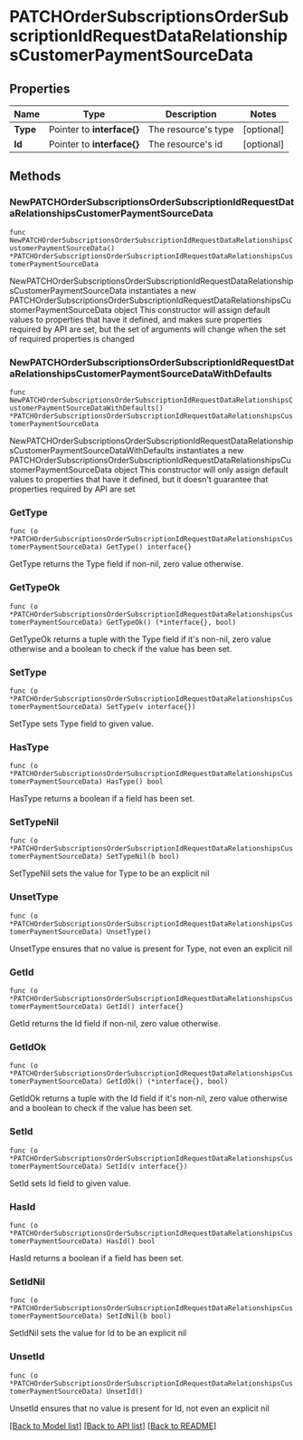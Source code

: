 # PATCHOrderSubscriptionsOrderSubscriptionIdRequestDataRelationshipsCustomerPaymentSourceData

## Properties

Name | Type | Description | Notes
------------ | ------------- | ------------- | -------------
**Type** | Pointer to **interface{}** | The resource&#39;s type | [optional] 
**Id** | Pointer to **interface{}** | The resource&#39;s id | [optional] 

## Methods

### NewPATCHOrderSubscriptionsOrderSubscriptionIdRequestDataRelationshipsCustomerPaymentSourceData

`func NewPATCHOrderSubscriptionsOrderSubscriptionIdRequestDataRelationshipsCustomerPaymentSourceData() *PATCHOrderSubscriptionsOrderSubscriptionIdRequestDataRelationshipsCustomerPaymentSourceData`

NewPATCHOrderSubscriptionsOrderSubscriptionIdRequestDataRelationshipsCustomerPaymentSourceData instantiates a new PATCHOrderSubscriptionsOrderSubscriptionIdRequestDataRelationshipsCustomerPaymentSourceData object
This constructor will assign default values to properties that have it defined,
and makes sure properties required by API are set, but the set of arguments
will change when the set of required properties is changed

### NewPATCHOrderSubscriptionsOrderSubscriptionIdRequestDataRelationshipsCustomerPaymentSourceDataWithDefaults

`func NewPATCHOrderSubscriptionsOrderSubscriptionIdRequestDataRelationshipsCustomerPaymentSourceDataWithDefaults() *PATCHOrderSubscriptionsOrderSubscriptionIdRequestDataRelationshipsCustomerPaymentSourceData`

NewPATCHOrderSubscriptionsOrderSubscriptionIdRequestDataRelationshipsCustomerPaymentSourceDataWithDefaults instantiates a new PATCHOrderSubscriptionsOrderSubscriptionIdRequestDataRelationshipsCustomerPaymentSourceData object
This constructor will only assign default values to properties that have it defined,
but it doesn't guarantee that properties required by API are set

### GetType

`func (o *PATCHOrderSubscriptionsOrderSubscriptionIdRequestDataRelationshipsCustomerPaymentSourceData) GetType() interface{}`

GetType returns the Type field if non-nil, zero value otherwise.

### GetTypeOk

`func (o *PATCHOrderSubscriptionsOrderSubscriptionIdRequestDataRelationshipsCustomerPaymentSourceData) GetTypeOk() (*interface{}, bool)`

GetTypeOk returns a tuple with the Type field if it's non-nil, zero value otherwise
and a boolean to check if the value has been set.

### SetType

`func (o *PATCHOrderSubscriptionsOrderSubscriptionIdRequestDataRelationshipsCustomerPaymentSourceData) SetType(v interface{})`

SetType sets Type field to given value.

### HasType

`func (o *PATCHOrderSubscriptionsOrderSubscriptionIdRequestDataRelationshipsCustomerPaymentSourceData) HasType() bool`

HasType returns a boolean if a field has been set.

### SetTypeNil

`func (o *PATCHOrderSubscriptionsOrderSubscriptionIdRequestDataRelationshipsCustomerPaymentSourceData) SetTypeNil(b bool)`

 SetTypeNil sets the value for Type to be an explicit nil

### UnsetType
`func (o *PATCHOrderSubscriptionsOrderSubscriptionIdRequestDataRelationshipsCustomerPaymentSourceData) UnsetType()`

UnsetType ensures that no value is present for Type, not even an explicit nil
### GetId

`func (o *PATCHOrderSubscriptionsOrderSubscriptionIdRequestDataRelationshipsCustomerPaymentSourceData) GetId() interface{}`

GetId returns the Id field if non-nil, zero value otherwise.

### GetIdOk

`func (o *PATCHOrderSubscriptionsOrderSubscriptionIdRequestDataRelationshipsCustomerPaymentSourceData) GetIdOk() (*interface{}, bool)`

GetIdOk returns a tuple with the Id field if it's non-nil, zero value otherwise
and a boolean to check if the value has been set.

### SetId

`func (o *PATCHOrderSubscriptionsOrderSubscriptionIdRequestDataRelationshipsCustomerPaymentSourceData) SetId(v interface{})`

SetId sets Id field to given value.

### HasId

`func (o *PATCHOrderSubscriptionsOrderSubscriptionIdRequestDataRelationshipsCustomerPaymentSourceData) HasId() bool`

HasId returns a boolean if a field has been set.

### SetIdNil

`func (o *PATCHOrderSubscriptionsOrderSubscriptionIdRequestDataRelationshipsCustomerPaymentSourceData) SetIdNil(b bool)`

 SetIdNil sets the value for Id to be an explicit nil

### UnsetId
`func (o *PATCHOrderSubscriptionsOrderSubscriptionIdRequestDataRelationshipsCustomerPaymentSourceData) UnsetId()`

UnsetId ensures that no value is present for Id, not even an explicit nil

[[Back to Model list]](../README.md#documentation-for-models) [[Back to API list]](../README.md#documentation-for-api-endpoints) [[Back to README]](../README.md)


